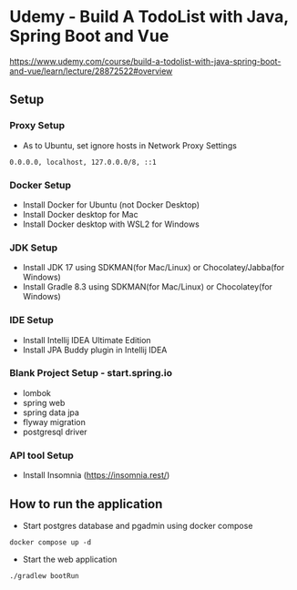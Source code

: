 # Udemy - Build A TodoList with Java, Spring Boot and Vue

https://www.udemy.com/course/build-a-todolist-with-java-spring-boot-and-vue/learn/lecture/28872522#overview

## Setup

### Proxy Setup

- As to Ubuntu, set ignore hosts in Network Proxy Settings

```value
0.0.0.0, localhost, 127.0.0.0/8, ::1
```

### Docker Setup

- Install Docker for Ubuntu (not Docker Desktop)
- Install Docker desktop for Mac
- Install Docker desktop with WSL2 for Windows

### JDK Setup

- Install JDK 17 using SDKMAN(for Mac/Linux) or Chocolatey/Jabba(for Windows)
- Install Gradle 8.3 using SDKMAN(for Mac/Linux) or Chocolatey(for Windows)

### IDE Setup

- Install Intellij IDEA Ultimate Edition
- Install JPA Buddy plugin in Intellij IDEA

### Blank Project Setup - start.spring.io

- lombok
- spring web
- spring data jpa
- flyway migration
- postgresql driver

### API tool Setup

- Install Insomnia (https://insomnia.rest/)

## How to run the application

- Start postgres database and pgadmin using docker compose

```shell
docker compose up -d
```

- Start the web application

```shell
./gradlew bootRun
```

